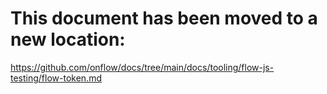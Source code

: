 # This document has been moved to a new location:

https://github.com/onflow/docs/tree/main/docs/tooling/flow-js-testing/flow-token.md
